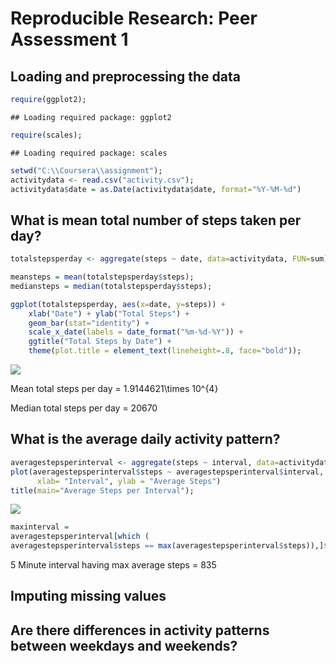 # Reproducible Research: Peer Assessment 1

## Loading and preprocessing the data

```r
require(ggplot2);
```

```
## Loading required package: ggplot2
```

```r
require(scales);
```

```
## Loading required package: scales
```

```r
setwd("C:\\Coursera\\assignment");
activitydata <- read.csv("activity.csv");
activitydata$date = as.Date(activitydata$date, format="%Y-%M-%d")
```

## What is mean total number of steps taken per day?


```r
totalstepsperday <- aggregate(steps ~ date, data=activitydata, FUN=sum);

meansteps = mean(totalstepsperday$steps);
mediansteps = median(totalstepsperday$steps);

ggplot(totalstepsperday, aes(x=date, y=steps)) +
    xlab("Date") + ylab("Total Steps") + 
    geom_bar(stat="identity") +
    scale_x_date(labels = date_format("%m-%d-%Y")) +
    ggtitle("Total Steps by Date") +
    theme(plot.title = element_text(lineheight=.8, face="bold"));
```

![](PA1_template_files/figure-html/unnamed-chunk-2-1.png) 

Mean total steps per day = 1.9144621\times 10^{4}

Median total steps per day = 20670

## What is the average daily activity pattern?

```r
averagestepsperinterval <- aggregate(steps ~ interval, data=activitydata, FUN=mean);
plot(averagestepsperinterval$steps ~ averagestepsperinterval$interval, type="l",
      xlab= "Interval", ylab = "Average Steps")
title(main="Average Steps per Interval");
```

![](PA1_template_files/figure-html/unnamed-chunk-3-1.png) 

```r
maxinterval = 
averagestepsperinterval[which (
averagestepsperinterval$steps == max(averagestepsperinterval$steps)),]$interval
```
5 Minute interval having max average steps = 835




## Imputing missing values



## Are there differences in activity patterns between weekdays and weekends?

